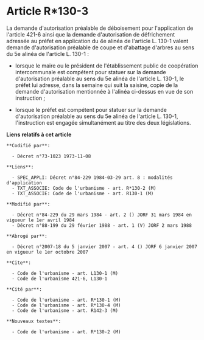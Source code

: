 # Article R*130-3

La demande d'autorisation préalable de déboisement pour l'application de l'article 421-6 ainsi que la demande d'autorisation
de défrichement adressée au préfet en application du 4e alinéa de l'article L. 130-1 valent demande d'autorisation préalable
de coupe et d'abattage d'arbres au sens du 5e alinéa de l'article L. 130-1 :

- lorsque le maire ou le président de l'établissement public de coopération intercommunale est compétent pour statuer sur la
demande d'autorisation préalable au sens du 5e alinéa de l'article L. 130-1, le préfet lui adresse, dans la semaine qui suit
la saisine, copie de la demande d'autorisation mentionnée à l'alinéa ci-dessus en vue de son instruction ;

- lorsque le préfet est compétent pour statuer sur la demande d'autorisation préalable au sens du 5e alinéa de l'article L.
130-1, l'instruction est engagée simultanément au titre des deux législations.

**Liens relatifs à cet article**

	**Codifié par**:

	  - Décret n°73-1023 1973-11-08

	**Liens**:

	  - SPEC_APPLI: Décret n°84-229 1984-03-29 art. 8 : modalités d'application
	  - TXT_ASSOCIE: Code de l'urbanisme - art. R*130-2 (M)
	  - TXT_ASSOCIE: Code de l'urbanisme - art. R130-1 (M)

	**Modifié par**:

	  - Décret n°84-229 du 29 mars 1984 - art. 2 () JORF 31 mars 1984 en vigueur le 1er avril 1984
	  - Décret n°88-199 du 29 février 1988 - art. 1 (V) JORF 2 mars 1988

	**Abrogé par**:

	  - Décret n°2007-18 du 5 janvier 2007 - art. 4 () JORF 6 janvier 2007 en vigueur le 1er octobre 2007

	**Cite**:

	  - Code de l'urbanisme - art. L130-1 (M)
	  - Code de l'urbanisme 421-6, L130-1

	**Cité par**:

	  - Code de l'urbanisme - art. R*130-1 (M)
	  - Code de l'urbanisme - art. R*130-4 (M)
	  - Code de l'urbanisme - art. R142-3 (M)

	**Nouveaux textes**:

	  - Code de l'urbanisme - art. R*130-2 (M)
